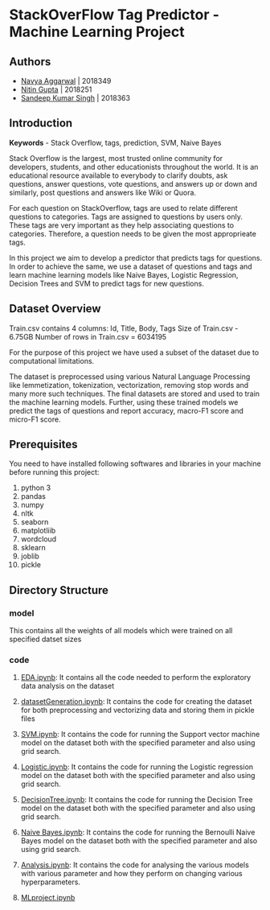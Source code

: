 # StackOverFlow Tag Predictor - Machine Learning Project

## Authors
- [Navya Aggarwal](https://github.com/iamnavya-agg) | 2018349
- [Nitin Gupta](https://github.com/nitin18251) | 2018251
- [Sandeep Kumar Singh](https://github.com/itissandeep98) | 2018363

## Introduction

**Keywords** - Stack Overflow, tags, prediction, SVM, Naive Bayes

Stack Overflow is the largest, most trusted online community for developers, students, and other educationists throughout the world. It is an educational resource available to everybody to clarify doubts, ask questions, answer questions, vote questions, and answers up or down and similarly, post questions and answers like Wiki or Quora.


For each question on StackOverflow, tags are used to relate different questions to categories. Tags are assigned to questions by users only. These tags are very important as they help associating questions to categories. Therefore, a question needs to be given the most approprieate tags.


In this project we aim to develop a predictor that predicts tags for questions. In order to achieve the same, we use a dataset of questions and tags and learn machine learning models like Naive Bayes, Logistic Regression, Decision Trees and SVM to predict tags for new questions.

## Dataset Overview

Train.csv contains 4 columns: Id, Title, Body, Tags
Size of Train.csv - 6.75GB
Number of rows in Train.csv = 6034195

For the purpose of this project we have used a subset of the dataset due to computational limitations.

The dataset is preprocessed using various Natural Language Processing like lemmetization, tokenization, vectorization, removing stop words and many more such techniques. The final datasets are stored and used to train the machine learning models. Further, using these trained models we predict the tags of questions and report accuracy, macro-F1 score and micro-F1 score.

## Prerequisites
You need to have installed following softwares and libraries in your machine before running this project:
1. python 3
2. pandas
3. numpy
4. nltk
5. seaborn
6. matplotliib
7. wordcloud
8. sklearn
9. joblib
10. pickle

## Directory Structure

### model
This contains all the weights of all models which were trained on all specified datset sizes

### code

1. [EDA.ipynb](code/EDA.ipynb): It contains all the code needed to perform the exploratory data analysis on the dataset

2. [datasetGeneration.ipynb](code/datasetGeneration.ipynb): It contains the code for creating the dataset for both preprocessing and vectorizing data and storing them in pickle files

3. [SVM.ipynb](code/SVM.ipynb): It contains the code for running the Support vector machine model on the dataset both with the specified parameter and also using grid search.

4. [Logistic.ipynb](code/Logistic.ipynb): It contains the code for running the Logistic regression model on the dataset both with the specified parameter and also using grid search.

5. [DecisionTree.ipynb](code/DecisionTree.ipynb): It contains the code for running the Decision Tree model on the dataset both with the specified parameter and also using grid search.

6. [Naive Bayes.ipynb](code/Naive%20Bayes.ipynb): It contains the code for running the Bernoulli Naive Bayes model on the dataset both with the specified parameter and also using grid search.

7. [Analysis.ipynb](code/Analysis.ipynb): It contains the code for analysing the various models with various parameter and how they perform on changing various hyperparameters.

8. [MLproject.ipynb](code/MLproject.ipynb)
